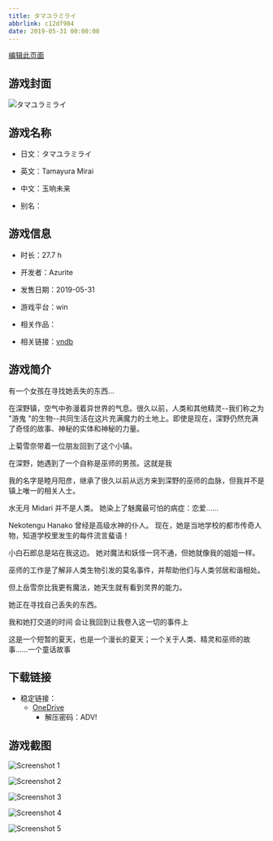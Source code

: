 ```yaml
---
title: タマユラミライ
abbrlink: c12df984
date: 2019-05-31 00:00:00
---
```

[编辑此页面](https://github.com/ACG-3/ADV3-source/blob/main/source/_posts/games/%E3%82%BF%E3%83%9E%E3%83%A6%E3%83%A9%E3%83%9F%E3%83%A9%E3%82%A4.md)

## 游戏封面

![タマユラミライ](https://pan.timero.xyz/d/onedrive/img_lib_001/%E3%82%BF%E3%83%9E%E3%83%A6%E3%83%A9%E3%83%9F%E3%83%A9%E3%82%A4_cover.avif)


## 游戏名称

- 日文：タマユラミライ
- 英文：Tamayura Mirai
- 中文：玉响未来

- 别名：


## 游戏信息

- 时长：27.7 h
- 开发者：Azurite
- 发售日期：2019-05-31
- 游戏平台：win
- 相关作品：

- 相关链接：[vndb](https://vndb.org/v23501)


## 游戏简介

有一个女孩在寻找她丢失的东西...

在深野镇，空气中弥漫着异世界的气息。很久以前，人类和其他精灵--我们称之为 "游鬼 "的生物--共同生活在这片充满魔力的土地上。即使是现在，深野仍然充满了奇怪的故事、神秘的实体和神秘的力量。

上菊雪奈带着一位朋友回到了这个小镇。

在深野，她遇到了一个自称是巫师的男孩。这就是我

我的名字是睦月阳彦，继承了很久以前从远方来到深野的巫师的血脉，但我并不是镇上唯一的相关人士。

水无月 Midari 并不是人类。
她染上了魅魔最可怕的病症：恋爱......

Nekotengu Hanako 曾经是高级水神的仆人。
现在，她是当地学校的都市传奇人物，知道学校里发生的每件流言蜚语！

小白石郎总是站在我这边。
她对魔法和妖怪一窍不通，但她就像我的姐姐一样。

巫师的工作是了解非人类生物引发的莫名事件，并帮助他们与人类邻居和谐相处。

但上岳雪奈比我更有魔法，她天生就有看到灵界的能力。

她正在寻找自己丢失的东西。

我和她打交道的时间 会让我回到让我卷入这一切的事件上

这是一个短暂的夏天，也是一个漫长的夏天；一个关于人类、精灵和巫师的故事......一个童话故事




## 下载链接

- 稳定链接：
    - [OneDrive](https://pan.timero.xyz/onedrive/adv_lib_001/%E3%82%BF%E3%83%9E%E3%83%A6%E3%83%A9%E3%83%9F%E3%83%A9%E3%82%A4)
        - 解压密码：ADV!



## 游戏截图


![Screenshot 1](https://pan.timero.xyz/d/onedrive/img_lib_001/%E3%82%BF%E3%83%9E%E3%83%A6%E3%83%A9%E3%83%9F%E3%83%A9%E3%82%A4_Screenshot_1.avif)

![Screenshot 2](https://pan.timero.xyz/d/onedrive/img_lib_001/%E3%82%BF%E3%83%9E%E3%83%A6%E3%83%A9%E3%83%9F%E3%83%A9%E3%82%A4_Screenshot_2.avif)

![Screenshot 3](https://pan.timero.xyz/d/onedrive/img_lib_001/%E3%82%BF%E3%83%9E%E3%83%A6%E3%83%A9%E3%83%9F%E3%83%A9%E3%82%A4_Screenshot_3.avif)

![Screenshot 4](https://pan.timero.xyz/d/onedrive/img_lib_001/%E3%82%BF%E3%83%9E%E3%83%A6%E3%83%A9%E3%83%9F%E3%83%A9%E3%82%A4_Screenshot_4.avif)

![Screenshot 5](https://pan.timero.xyz/d/onedrive/img_lib_001/%E3%82%BF%E3%83%9E%E3%83%A6%E3%83%A9%E3%83%9F%E3%83%A9%E3%82%A4_Screenshot_5.avif)

